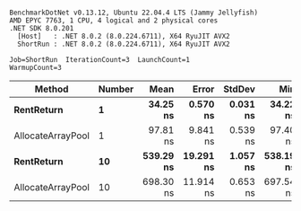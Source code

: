 ```

BenchmarkDotNet v0.13.12, Ubuntu 22.04.4 LTS (Jammy Jellyfish)
AMD EPYC 7763, 1 CPU, 4 logical and 2 physical cores
.NET SDK 8.0.201
  [Host]   : .NET 8.0.2 (8.0.224.6711), X64 RyuJIT AVX2
  ShortRun : .NET 8.0.2 (8.0.224.6711), X64 RyuJIT AVX2

Job=ShortRun  IterationCount=3  LaunchCount=1  
WarmupCount=3  

```
| Method            | Number | Mean      | Error     | StdDev   | Min       | Max       | Allocated |
|------------------ |------- |----------:|----------:|---------:|----------:|----------:|----------:|
| **RentReturn**        | **1**      |  **34.25 ns** |  **0.570 ns** | **0.031 ns** |  **34.22 ns** |  **34.28 ns** |         **-** |
| AllocateArrayPool | 1      |  97.81 ns |  9.841 ns | 0.539 ns |  97.40 ns |  98.42 ns |         - |
| **RentReturn**        | **10**     | **539.29 ns** | **19.291 ns** | **1.057 ns** | **538.19 ns** | **540.29 ns** |         **-** |
| AllocateArrayPool | 10     | 698.30 ns | 11.914 ns | 0.653 ns | 697.54 ns | 698.68 ns |         - |
